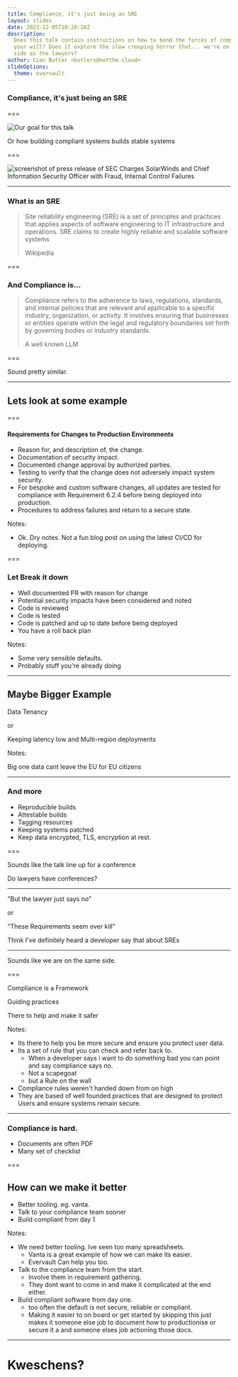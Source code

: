 ```yaml
---
title: Compliance, it's just being an SRE
layout: slides
date: 2023-12-05T10:28:18Z
description:
  Does this talk contain instructions on how to bend the forces of compliance to
  your will? Does it explore the slow creeping horror that... we're on the same
  side as the lawyers?
author: Cian Butler <butlerx@notthe.cloud>
slideOptions:
  theme: evervault
---
```


### Compliance, it's just being an SRE

===

![Our goal for this talk](/img/complianceSRE/compliance-and-sre.jpg)

Or how building compliant systems builds stable systems

===

![screenshot of press release of SEC Charges SolarWinds and Chief Information Security Officer with Fraud, Internal Control Failures ](/img/complianceSRE/sec-charges.png)

---

### What is an SRE

> Site reliability engineering (SRE) is a set of principles and practices that
> applies aspects of software engineering to IT infrastructure and operations.
> SRE claims to create highly reliable and scalable software systems
>
> Wikipedia

===

### And Compliance is...

> Compliance refers to the adherence to laws, regulations, standards, and
> internal policies that are relevant and applicable to a specific industry,
> organization, or activity. It involves ensuring that businesses or entities
> operate within the legal and regulatory boundaries set forth by governing
> bodies or industry standards.
>
> A well known LLM

===

Sound pretty similar.

---

## Lets look at some example

===

#### Requirements for Changes to Production Environments

- Reason for, and description of, the change.
- Documentation of security impact.
- Documented change approval by authorized parties.
- Testing to verify that the change does not adversely impact system security.
- For bespoke and custom software changes, all updates are tested for compliance
  with Requirement 6.2.4 before being deployed into production.
- Procedures to address failures and return to a secure state.

Notes:

- Ok. Dry notes. Not a fun blog post on using the latest CI/CD for deploying.

===

### Let Break it down

<ul>
<li class="fragment fade-up">Well documented PR with reason for change</li>
<li class="fragment fade-up">Potential security impacts have been considered and noted</li>
<li class="fragment fade-up">Code is reviewed</li>
<li class="fragment fade-up">Code is tested</li>
<li class="fragment fade-up">Code is patched and up to date before being deployed</li>
<li class="fragment fade-up">You have a roll back plan</li>
</ul>

Notes:

- Some very sensible defaults.
- Probably stuff you're already doing

---

## Maybe Bigger Example

<p class="fragment fade-up">Data Tenancy</p>

<p class="fragment fade-up">or</p>

<p class="fragment fade-up">Keeping latency low and Multi-region deployments</p>

Notes:

Big one data cant leave the EU for EU citizens

---

### And more

- Reproducible builds
- Attestable builds
- Tagging resources
- Keeping systems patched
- Keep data encrypted, TLS, encryption at rest.

===

Sounds like the talk line up for a conference

<p class="fragment fade-in">Do lawyers have conferences?</p>

---

"But the lawyer just says no"

or

"These Requirements seem over kill"

<p class="fragment fade-in">Think I've definitely heard a developer say that about SREs</p>

---

Sounds like we are on the same side.

===

Compliance is a Framework

<p class="fragment fade-in">Guiding practices</p>
<p class="fragment fade-in">There to help and make it safer</p>

Notes:

- Its there to help you be more secure and ensure you protect user data.
- Its a set of rule that you can check and refer back to.
  - When a developer says i want to do something bad you can point and say
    compliance says no.
  - Not a scapegoat
  - but a Rule on the wall
- Compliance rules weren't handed down from on high
- They are based of well founded practices that are designed to protect Users
  and ensure systems remain secure.

---

### Compliance is hard.

- Documents are often PDF
- Many set of checklist

===

## How can we make it better

<ul>
<li class="fragment fade-up">Better tooling. eg. vanta.</li>
<li class="fragment fade-up">Talk to your compliance team sooner</li>
<li class="fragment fade-up">Build compliant from day 1</li>
</ul>

Notes:

- We need better tooling. Ive seen too many spreadsheets.
  - Vanta is a great example of how we can make its easier.
  - Evervault Can help you too.
- Talk to the compliance team from the start.
  - Involve them in requirement gathering.
  - They dont want to come in and make it complicated at the end either.
- Build compliant software from day one.
  - too often the default is not secure, reliable or compliant.
  - Making it easier to on board or get started by skipping this just makes it
    someone else job to document how to productionise or secure it a and someone
    elses job actioning those docs.

---

# Kweschens?
